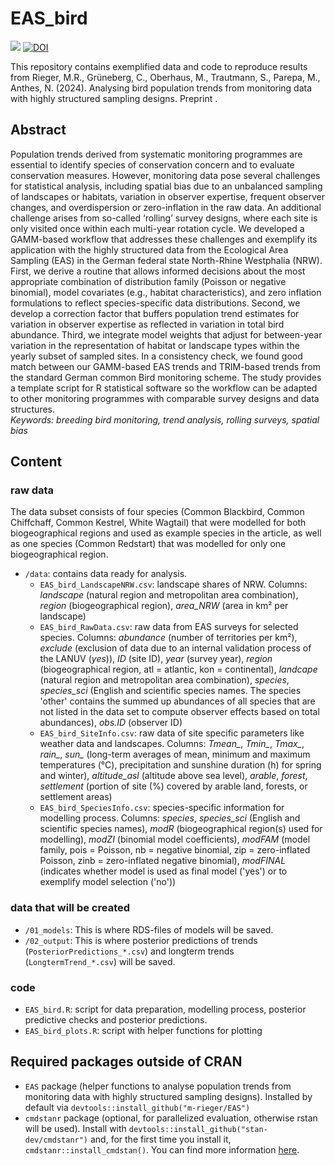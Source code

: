# EAS_bird
![](https://img.shields.io/github/license/m-rieger/EAS_bird) [![DOI](https://zenodo.org/badge/DOI/10.5281/zenodo.12518872.svg)](https://doi.org/10.5281/zenodo.12518872)


This repository contains exemplified data and code to reproduce results from Rieger, M.R., Grüneberg, C., Oberhaus, M., Trautmann, S., Parepa, M., Anthes, N. (2024). Analysing bird population trends from monitoring data with highly structured sampling designs. Preprint []().

## Abstract

Population trends derived from systematic monitoring programmes are essential to identify species of conservation concern and to evaluate conservation measures. However, monitoring data pose several challenges for statistical analysis, including spatial bias due to an unbalanced sampling of landscapes or habitats, variation in observer expertise, frequent observer changes, and overdispersion or zero-inflation in the raw data. An additional challenge arises from so-called ‘rolling’ survey designs, where each site is only visited once within each multi-year rotation cycle. We developed a GAMM-based workflow that addresses these challenges and exemplify its application with the highly structured data from the Ecological Area Sampling (EAS) in the German federal state North-Rhine Westphalia (NRW). First, we derive a routine that allows informed decisions about the most appropriate combination of distribution family (Poisson or negative binomial), model covariates (e.g., habitat characteristics), and zero inflation formulations to reflect species-specific data distributions. Second, we develop a correction factor that buffers population trend estimates for variation in observer expertise as reflected in variation in total bird abundance. Third, we integrate model weights that adjust for between-year variation in the representation of habitat or landscape types within the yearly subset of sampled sites. In a consistency check, we found good match between our GAMM-based EAS trends and TRIM-based trends from the standard German common Bird monitoring scheme. The study provides a template script for R statistical software so the workflow can be adapted to other monitoring programmes with comparable survey designs and data structures.  
*Keywords: breeding bird monitoring, trend analysis, rolling surveys, spatial bias*


## Content
### raw data
The data subset consists of four species (Common Blackbird, Common Chiffchaff, Common Kestrel, White Wagtail) that were modelled for both biogeographical regions and used as example species in the article, as well as one species (Common Redstart) that was modelled for only one biogeographical region.     
- `/data`: contains data ready for analysis.  
    - `EAS_bird_LandscapeNRW.csv`: landscape shares of NRW. Columns: *landscape* (natural region and metropolitan area combination), *region* (biogeographical region), *area_NRW* (area in km² per landscape)  
    - `EAS_bird_RawData.csv`: raw data from EAS surveys for selected species. Columns: *abundance* (number of territories per km²), *exclude* (exclusion of data due to an internal validation process of the LANUV (*yes*)), *ID* (site ID), *year* (survey year), *region* (biogeographical region, atl = atlantic, kon = continental), *landcape* (natural region and metropolitan area combination), *species*, *species_sci* (English and scientific species names. The species 'other' contains the summed up abundances of all species that are not listed in the data set to compute observer effects based on total abundances), *obs.ID* (observer ID)  
    - `EAS_bird_SiteInfo.csv`: raw data of site specific parameters like weather data and landscapes. Columns: *Tmean_*, *Tmin_*, *Tmax_*, *rain_*, *sun_* (long-term averages of mean, minimum and maximum temperatures (°C), precipitation and sunshine duration (h) for spring and winter), *altitude_asl* (altitude above sea level), *arable*, *forest*, *settlement* (portion of site (%) covered by arable land, forests, or settlement areas)   
    - `EAS_bird_SpeciesInfo.csv`: species-specific information for modelling process. Columns: *species*, *species_sci* (English and scientific species names), *modR* (biogeographical region(s) used for modelling), *modZI* (binomial model coefficients), *modFAM* (model family, pois = Poisson, nb = negative binomial, zip = zero-inflated Poisson, zinb = zero-inflated negative binomial), *modFINAL* (indicates whether model is used as final model ('yes') or to exemplify model selection ('no'))    
    
### data that will be created
- `/01_models`: This is where RDS-files of models will be saved.
- `/02_output`: This is where posterior predictions of trends (`PosteriorPredictions_*.csv`) and longterm trends (`LongtermTrend_*.csv`) will be saved.

### code
- `EAS_bird.R`: script for data preparation, modelling process, posterior predictive checks and posterior predictions.
- `EAS_bird_plots.R`: script with helper functions for plotting

## Required packages outside of CRAN
- `EAS` package (helper functions to analyse population trends from monitoring data with highly structured sampling designs). Installed by default via `devtools::install_github("m-rieger/EAS")`  
- `cmdstanr` package (optional, for parallelized evaluation, otherwise rstan will be used). Install with `devtools::install_github("stan-dev/cmdstanr")` and, for the first time you install it, `cmdstanr::install_cmdstan()`. You can find more information [here](https://mc-stan.org/cmdstanr/index.html).

